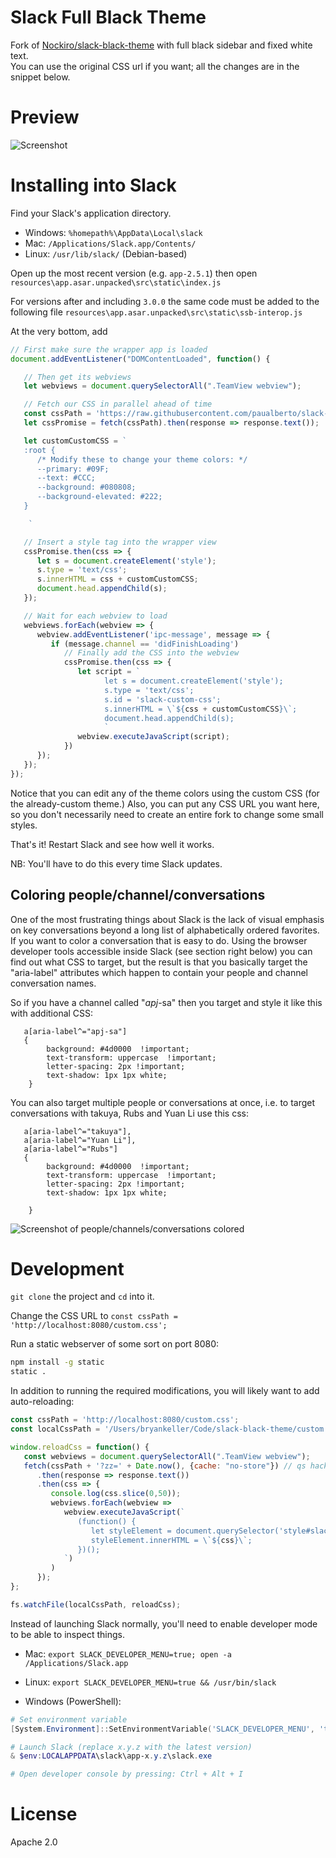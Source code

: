 # Slack Full Black Theme

Fork of [Nockiro/slack-black-theme](https://github.com/Nockiro/slack-black-theme) with full black sidebar and fixed white text.  
You can use the original CSS url if you want; all the changes are in the snippet below.

# Preview

![Screenshot](https://i.postimg.cc/43PNJZP0/2019-01-09-17-15-09.png)

# Installing into Slack

Find your Slack's application directory.

* Windows: `%homepath%\AppData\Local\slack`
* Mac: `/Applications/Slack.app/Contents/`
* Linux: `/usr/lib/slack/` (Debian-based)


Open up the most recent version (e.g. `app-2.5.1`) then open
`resources\app.asar.unpacked\src\static\index.js`

For versions after and including `3.0.0` the same code must be added to the following file
`resources\app.asar.unpacked\src\static\ssb-interop.js`

At the very bottom, add

```js
// First make sure the wrapper app is loaded
document.addEventListener("DOMContentLoaded", function() {

   // Then get its webviews
   let webviews = document.querySelectorAll(".TeamView webview");

   // Fetch our CSS in parallel ahead of time
   const cssPath = 'https://raw.githubusercontent.com/paualberto/slack-full-black-theme/master/custom.css';
   let cssPromise = fetch(cssPath).then(response => response.text());

   let customCustomCSS = `
   :root {
      /* Modify these to change your theme colors: */
      --primary: #09F;
      --text: #CCC;
      --background: #080808;
      --background-elevated: #222;
   } 

    `

   // Insert a style tag into the wrapper view
   cssPromise.then(css => {
      let s = document.createElement('style');
      s.type = 'text/css';
      s.innerHTML = css + customCustomCSS;
      document.head.appendChild(s);
   });

   // Wait for each webview to load
   webviews.forEach(webview => {
      webview.addEventListener('ipc-message', message => {
         if (message.channel == 'didFinishLoading')
            // Finally add the CSS into the webview
            cssPromise.then(css => {
               let script = `
                     let s = document.createElement('style');
                     s.type = 'text/css';
                     s.id = 'slack-custom-css';
                     s.innerHTML = \`${css + customCustomCSS}\`;
                     document.head.appendChild(s);
                     `
               webview.executeJavaScript(script);
            })
      });
   });
});
```

Notice that you can edit any of the theme colors using the custom CSS (for
the already-custom theme.) Also, you can put any CSS URL you want here,
so you don't necessarily need to create an entire fork to change some small styles.

That's it! Restart Slack and see how well it works.

NB: You'll have to do this every time Slack updates.

## Coloring people/channel/conversations

One of the most frustrating things about Slack is the lack of visual emphasis on key conversations beyond a long list of alphabetically ordered favorites. If you want to color a conversation that is easy to do. Using the browser developer tools accessible inside Slack (see section right below) you can find out what CSS to target, but the result is that you basically target the "aria-label" attributes which happen to contain your people and channel conversation names. 

So if you have a channel called "*apj*-sa" then you target and style it like this with additional CSS:

```
   a[aria-label^="apj-sa"]
   {
        background: #4d0000  !important;
        text-transform: uppercase  !important;
        letter-spacing: 2px !important;
        text-shadow: 1px 1px white;
    }

```

You can also target multiple people or conversations at once, i.e. to target conversations with takuya, Rubs and Yuan Li use this css:

```
   a[aria-label^="takuya"],
   a[aria-label^="Yuan Li"],
   a[aria-label^="Rubs"]
   {
        background: #4d0000  !important;
        text-transform: uppercase  !important;
        letter-spacing: 2px !important;
        text-shadow: 1px 1px white;

    }

```

![Screenshot of people/channels/conversations colored](https://user-images.githubusercontent.com/1035157/45020404-39f64000-b072-11e8-981b-e02b5a582faa.png)



# Development

`git clone` the project and `cd` into it.

Change the CSS URL to `const cssPath = 'http://localhost:8080/custom.css';`

Run a static webserver of some sort on port 8080:

```bash
npm install -g static
static .
```

In addition to running the required modifications, you will likely want to add auto-reloading:

```js
const cssPath = 'http://localhost:8080/custom.css';
const localCssPath = '/Users/bryankeller/Code/slack-black-theme/custom.css';

window.reloadCss = function() {
   const webviews = document.querySelectorAll(".TeamView webview");
   fetch(cssPath + '?zz=' + Date.now(), {cache: "no-store"}) // qs hack to prevent cache
      .then(response => response.text())
      .then(css => {
         console.log(css.slice(0,50));
         webviews.forEach(webview =>
            webview.executeJavaScript(`
               (function() {
                  let styleElement = document.querySelector('style#slack-custom-css');
                  styleElement.innerHTML = \`${css}\`;
               })();
            `)
         )
      });
};

fs.watchFile(localCssPath, reloadCss);
```

Instead of launching Slack normally, you'll need to enable developer mode to be able to inspect things.

* Mac: `export SLACK_DEVELOPER_MENU=true; open -a /Applications/Slack.app`

* Linux: `export SLACK_DEVELOPER_MENU=true && /usr/bin/slack`

* Windows (PowerShell):

```powershell
# Set environment variable
[System.Environment]::SetEnvironmentVariable('SLACK_DEVELOPER_MENU', 'true', 'Process')

# Launch Slack (replace x.y.z with the latest version)
& $env:LOCALAPPDATA\slack\app-x.y.z\slack.exe

# Open developer console by pressing: Ctrl + Alt + I
```

# License

Apache 2.0
